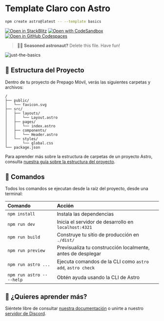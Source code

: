 # Template Claro con Astro

```sh
npm create astro@latest -- --template basics
```

[![Open in StackBlitz](https://developer.stackblitz.com/img/open_in_stackblitz.svg)](https://stackblitz.com/github/withastro/astro/tree/latest/examples/basics)
[![Open with CodeSandbox](https://assets.codesandbox.io/github/button-edit-lime.svg)](https://codesandbox.io/p/sandbox/github/withastro/astro/tree/latest/examples/basics)
[![Open in GitHub Codespaces](https://github.com/codespaces/badge.svg)](https://codespaces.new/withastro/astro?devcontainer_path=.devcontainer/basics/devcontainer.json)

> 🧑‍🚀 **Seasoned astronaut?** Delete this file. Have fun!

![just-the-basics](https://github.com/withastro/astro/assets/2244813/a0a5533c-a856-4198-8470-2d67b1d7c554)

## 🚀 Estructura del Proyecto

Dentro de tu proyecto de Prepago Móvil, verás las siguientes carpetas y archivos:

```text
/
├── public/
│   └── favicon.svg
├── src/
│   ├── layouts/
│   │   └── Layout.astro
│   ├── pages/
│   │   └── index.astro
│   ├── components/
│   │   └── Header.astro
│   └── styles/
│       └── global.css
└── package.json
```

Para aprender más sobre la estructura de carpetas de un proyecto Astro, consulta [nuestra guía sobre la estructura del proyecto](https://docs.astro.build/en/basics/project-structure/).

## 🧞 Comandos

Todos los comandos se ejecutan desde la raíz del proyecto, desde una terminal:

| Comando                   | Acción                                           |
| :------------------------ | :----------------------------------------------- |
| `npm install`             | Instala las dependencias                         |
| `npm run dev`             | Inicia el servidor de desarrollo en `localhost:4321` |
| `npm run build`           | Construye tu sitio de producción en `./dist/`    |
| `npm run preview`         | Previsualiza tu construcción localmente, antes de desplegar |
| `npm run astro ...`       | Ejecuta comandos de la CLI como `astro add`, `astro check` |
| `npm run astro -- --help` | Obtén ayuda usando la CLI de Astro               |

## 👀 ¿Quieres aprender más?

Siéntete libre de consultar [nuestra documentación](https://docs.astro.build) o unirte a nuestro [servidor de Discord](https://astro.build/chat).
